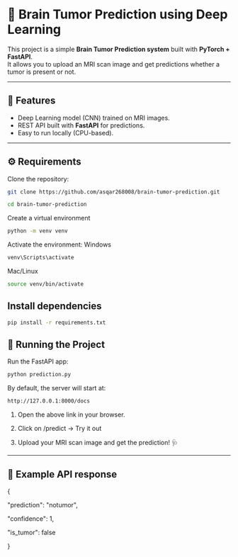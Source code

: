 # 🧠 Brain Tumor Prediction using Deep Learning

This project is a simple **Brain Tumor Prediction system** built with **PyTorch + FastAPI**.  
It allows you to upload an MRI scan image and get predictions whether a tumor is present or not.  

---

## 📌 Features
- Deep Learning model (CNN) trained on MRI images.  
- REST API built with **FastAPI** for predictions.  
- Easy to run locally (CPU-based).  

---

## ⚙️ Requirements

Clone the repository:
```bash
git clone https://github.com/asqar268008/brain-tumor-prediction.git
```
```bash
cd brain-tumor-prediction
```

Create a virtual environment
```bash
python -m venv venv
```

Activate the environment:
Windows
```bash
venv\Scripts\activate
```

Mac/Linux
```bash
source venv/bin/activate
```


## Install dependencies 
```bash
pip install -r requirements.txt
```

## 🚀 Running the Project
Run the FastAPI app:
```bash
python prediction.py
```

By default, the server will start at:
```bash
http://127.0.0.1:8000/docs
```
1. Open the above link in your browser.

2. Click on /predict → Try it out

3. Upload your MRI scan image and get the prediction! 🩺
 ---

## 📝 Example API response

{

   "prediction": "notumor",
  
   "confidence": 1,
  
   "is_tumor": false
  
}
